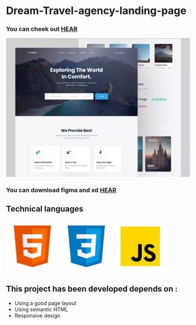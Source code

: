 # Dream-Travel-agency-landing-page

### You can cheek out [HEAR](https://hassan-jaber.github.io/Dream-Travel-agency-landing-page//)


![Dream-Travel-agency-landing-page](images/demo-1.png)

### You can download figma and xd [HEAR](https://uihut.com/all/dream-travel-agency-landing-page/10931)


## Technical languages
![html](images/icons8-html-5-144.png) ![css](images/icons8-css3-144.png) ![js](images/icons8-javascript-144.png) 

## This project has been developed depends on :

* Using a good page layout
* Using semantic HTML
* Responsive design